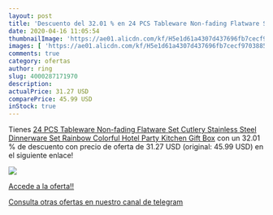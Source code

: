 ```yaml
---
layout: post
title: 'Descuento del 32.01 % en 24 PCS Tableware Non-fading Flatware Set'
date: 2020-04-16 11:05:54
thumbnailImage: 'https://ae01.alicdn.com/kf/H5e1d61a4307d437696fb7cecf9703885P/24-PCS-Tableware-Non-fading-Flatware-Set-Cutlery-Stainless-Steel-Dinnerware-Set-Rainbow-Colorful-Hotel-Party.jpg_350x350._SL200_.jpg'
images: [ 'https://ae01.alicdn.com/kf/H5e1d61a4307d437696fb7cecf9703885P/24-PCS-Tableware-Non-fading-Flatware-Set-Cutlery-Stainless-Steel-Dinnerware-Set-Rainbow-Colorful-Hotel-Party.jpg_350x350._SL200_.jpg' ]
comments: true
category: ofertas
author: ring
slug: 4000287171970
description:
actualPrice: 31.27 USD
comparePrice: 45.99 USD
inStock: true
---
```


Tienes [24 PCS Tableware Non-fading Flatware Set Cutlery Stainless Steel Dinnerware Set Rainbow Colorful Hotel Party Kitchen Gift Box](https://www.amazon.com/dp/4000287171970/?tag=redken08-20) con un 32.01 % de descuento con precio de oferta de 31.27 USD (original: 45.99 USD) en el siguiente enlace!

[![](https://ae01.alicdn.com/kf/H5e1d61a4307d437696fb7cecf9703885P/24-PCS-Tableware-Non-fading-Flatware-Set-Cutlery-Stainless-Steel-Dinnerware-Set-Rainbow-Colorful-Hotel-Party.jpg_350x350._SL200_.jpg)](https://www.amazon.com/dp/4000287171970/?tag=redken08-20)

[Accede a la oferta!!](https://www.amazon.com/dp/4000287171970/?tag=redken08-20)

[Consulta otras ofertas en nuestro canal de telegram](https://t.me/s/ofertas25)
